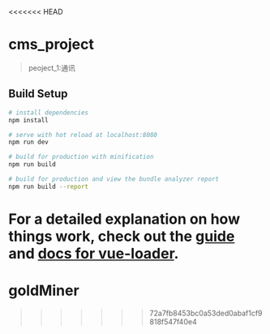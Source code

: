 <<<<<<< HEAD
# cms_project

> peoject_1:通讯

## Build Setup

``` bash
# install dependencies
npm install

# serve with hot reload at localhost:8080
npm run dev

# build for production with minification
npm run build

# build for production and view the bundle analyzer report
npm run build --report
```

For a detailed explanation on how things work, check out the [guide](http://vuejs-templates.github.io/webpack/) and [docs for vue-loader](http://vuejs.github.io/vue-loader).
=======
# goldMiner
>>>>>>> 72a7fb8453bc0a53ded0abaf1cf9818f547f40e4
